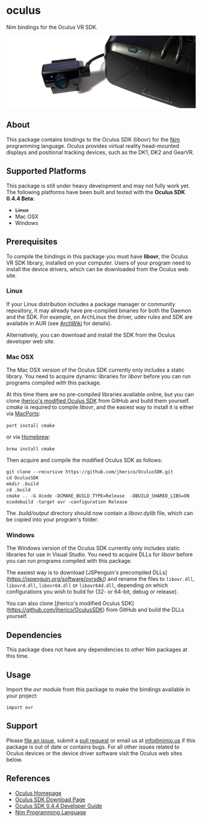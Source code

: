 # oculus

Nim bindings for the Oculus VR SDK.

![oculus Logo](docs/logo.png)


## About

This package contains bindings to the Oculus SDK (libovr) for the
[Nim](http://nim-lang.org) programming language. Oculus provides virtual reality
head-mounted displays and positional tracking devices, such as the DK1, DK2 and
GearVR.


## Supported Platforms

This package is still under heavy development and may not fully work yet. The
following platforms have been built and tested with the **Oculus SDK 0.4.4 Beta**:

- ~~Linux~~
- Mac OSX
- Windows


## Prerequisites

To compile the bindings in this package you must have **libovr**, the Oculus VR
SDK library, installed on your computer. Users of your program need to install
the device drivers, which can be downloaded from the Oculus web site.

### Linux

If your Linux distribution includes a package manager or community repository,
it may already have pre-compiled binaries for both the Daemon and the SDK. For
example, on ArchLinux the driver, udev rules and SDK are available in AUR (see
[ArchWiki](https://wiki.archlinux.org/index.php/Oculus_Rift) for details).

Alternatively, you can download and install the SDK from the Oculus developer
web site.

### Mac OSX

The Mac OSX version of the Oculus SDK currently only includes a static library.
You need to acquire dynamic libraries for *libovr* before you can run programs
compiled with this package.

At this time there are no pre-compiled libraries available online, but you can
clone [jherico's modified Oculus SDK](https://github.com/jherico/OculusSDK)
from GitHub and build them yourself. *cmake* is required to compile *libovr*,
and the easiest way to install it is either via
[MacPorts](http://www.macports.org/):

```port install cmake```

or via [Homebrew](http://brew.sh/):

```brew install cmake```

Then acquire and compile the modified Oculus SDK as follows:

```
git clone --recursive https://github.com/jherico/OculusSDK.git
cd OculusSDK
mkdir .build
cd .build
cmake .. -G Xcode -DCMAKE_BUILD_TYPE=Release  -DBUILD_SHARED_LIBS=ON
xcodebuild -target ovr -configuration Release
```

The *.build/output* directory should now contain a *libovr.dylib* file,
which can be copied into your program's folder.

### Windows

The Windows version of the Oculus SDK currently only includes static libraries
for use in Visual Studio. You need to acquire DLLs for *libovr* before you can
run programs compiled with this package.

The easiest way is to download [JSPenguin's precompiled DLLs]
(https://jspenguin.org/software/ovrsdk/) and rename the files to `libovr.dll`,
`libovrd.dll`, `libovr64.dll` or `libovr64d.dll`, depending on which
configurations you wish to build for (32- or 64-bit, debug or release).

You can also clone [jherico's modified Oculus SDK]
(https://github.com/jherico/OculusSDK) from GitHub and build the DLLs yourself.


## Dependencies

This package does not have any dependencies to other Nim packages at this time.


## Usage

Import the *ovr* module from this package to make the bindings available in your
project:

```nimrod
import ovr
```

## Support

Please [file an issue](https://github.com/nimious/oculus/issues), submit a
[pull request](https://github.com/nimious/oculus/pulls?q=is%3Aopen+is%3Apr)
or email us at info@nimio.us if this package is out of date or contains bugs.
For all other issues related to Oculus devices or the device driver software
visit the Oculus web sites below.


## References

* [Oculus Homepage](https://www.oculus.com)
* [Oculus SDK Download Page](https://developer.oculus.com/downloads/)
* [Oculus SDK 0.4.4 Developer Guide](http://static.oculus.com/sdk-downloads/documents/Oculus_Developer_Guide_0.4.4.pdf)
* [Nim Programming Language](http://nim-lang.org/)
